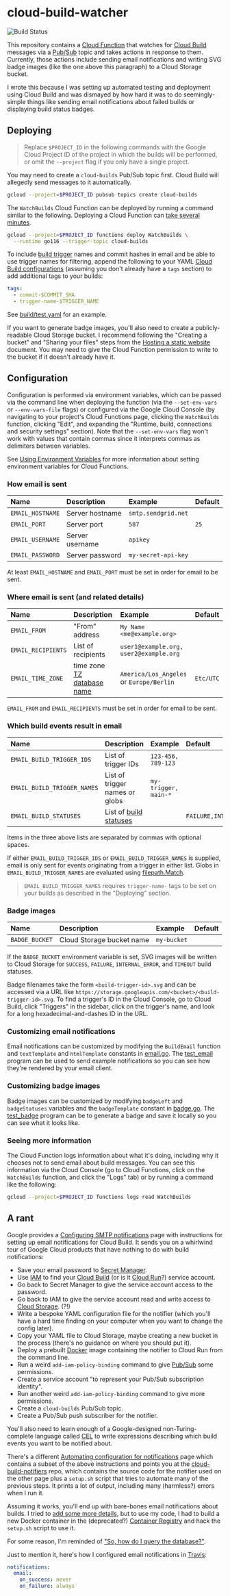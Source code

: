 # cloud-build-watcher

![Build Status](https://storage.googleapis.com/derat-build-badges/b0d628f0-0b7a-4446-9226-8225c610ad82.svg)

This repository contains a [Cloud Function] that watches for [Cloud Build]
messages via a [Pub/Sub] topic and takes actions in response to them. Currently,
those actions include sending email notifications and writing SVG badge images
(like the one above this paragraph) to a Cloud Storage bucket.

I wrote this because I was setting up automated testing and deployment using
Cloud Build and was dismayed by how hard it was to do seemingly-simple things
like sending email notifications about failed builds or displaying build status
badges.

[Cloud Function]: https://cloud.google.com/functions
[Cloud Build]: https://cloud.google.com/build
[Pub/Sub]: https://cloud.google.com/pubsub

## Deploying

> Replace `$PROJECT_ID` in the following commands with the Google Cloud Project
> ID of the project in which the builds will be performed, or omit the
> `--project` flag if you only have a single project.

You may need to create a `cloud-builds` Pub/Sub topic first. Cloud Build will
allegedly send messages to it automatically.

```sh
gcloud --project=$PROJECT_ID pubsub topics create cloud-builds
```

The `WatchBuilds` Cloud Function can be deployed by running a command similar to
the following. Deploying a Cloud Function can
[take several minutes](https://github.com/firebase/firebase-tools/issues/536).

```sh
gcloud --project=$PROJECT_ID functions deploy WatchBuilds \
  --runtime go116 --trigger-topic cloud-builds
```

To include [build trigger] names and commit hashes in email and be able to use
trigger names for filtering, append the following to your YAML [Cloud Build
configurations] \(assuming you don't already have a `tags` section) to add
additional tags to your builds:

```yaml
tags:
  - commit-$COMMIT_SHA
  - trigger-name-$TRIGGER_NAME
```

See [build/test.yaml](./build/test.yaml) for an example.

[build trigger]: https://cloud.google.com/build/docs/triggers
[Cloud Build configurations]: https://cloud.google.com/build/docs/build-config-file-schema

If you want to generate badge images, you'll also need to create a
publicly-readable Cloud Storage bucket. I recommend following the "Creating a
bucket" and "Sharing your files" steps from the [Hosting a static website]
document. You may need to give the Cloud Function permission to write to the
bucket if it doesn't already have it.

[Hosting a static website]: https://cloud.google.com/storage/docs/hosting-static-website

## Configuration

Configuration is performed via environment variables, which can be passed via
the command line when deploying the function (via the `--set-env-vars` or
`--env-vars-file` flags) or configured via the Google Cloud Console (by
navigating to your project's Cloud Functions page, clicking the `WatchBuilds`
function, clicking "Edit", and expanding the "Runtime, build, connections and
security settings" section). Note that the `--set-env-vars` flag won't work with
values that contain commas since it interprets commas as delimiters between
variables.

See [Using Environment Variables] for more information about setting environment
variables for Cloud Functions.

[Using Environment Variables]: https://cloud.google.com/functions/docs/configuring/env-var

### How email is sent

| Name             | Description     | Example             | Default |
| :--------------- | :-------------- | :------------------ | :------ |
| `EMAIL_HOSTNAME` | Server hostname | `smtp.sendgrid.net` |         |
| `EMAIL_PORT`     | Server port     | `587`               | `25`    |
| `EMAIL_USERNAME` | Server username | `apikey`            |         |
| `EMAIL_PASSWORD` | Server password | `my-secret-api-key` |         |

At least `EMAIL_HOSTNAME` and `EMAIL_PORT` must be set in order for email to be
sent.

### Where email is sent (and related details)

| Name               | Description                            | Example                                  | Default   |
| :----------------- | :------------------------------------- | :--------------------------------------- | :-------- |
| `EMAIL_FROM`       | "From" address                         | `My Name <me@example.org>`               |           |
| `EMAIL_RECIPIENTS` | List of recipients                     | `user1@example.org, user2@example.org`   |           |
| `EMAIL_TIME_ZONE`  | time zone [TZ database name]           | `America/Los_Angeles` or `Europe/Berlin` | `Etc/UTC` |

`EMAIL_FROM` and `EMAIL_RECIPIENTS` must be set in order for email to be sent.

### Which build events result in email

| Name                        | Description                    | Example                        | Default                          |
| :-------------------------- | :----------------------------- | :----------------------------- | :------------------------------- |
| `EMAIL_BUILD_TRIGGER_IDS`   | List of trigger IDs            | `123-456, 789-123`             |                                  |
| `EMAIL_BUILD_TRIGGER_NAMES` | List of trigger names or globs | `my-trigger, main-*`           |                                  |
| `EMAIL_BUILD_STATUSES`      | List of [build statuses]       |                                | `FAILURE,INTERNAL_ERROR,TIMEOUT` |

Items in the three above lists are separated by commas with optional spaces.

If either `EMAIL_BUILD_TRIGGER_IDS` or `EMAIL_BUILD_TRIGGER_NAMES` is supplied,
email is only sent for events originating from a trigger in either list. Globs
in `EMAIL_BUILD_TRIGGER_NAMES` are evaluated using [filepath.Match].

> `EMAIL_BUILD_TRIGGER_NAMES` requires `trigger-name-` tags to be set on your
> builds as described in the "Deploying" section.

[TZ database name]: https://en.wikipedia.org/wiki/List_of_tz_database_time_zones
[build statuses]: https://pkg.go.dev/google.golang.org/genproto/googleapis/devtools/cloudbuild/v1#Build_Status
[filepath.Match]: https://pkg.go.dev/path/filepath#Match

### Badge images

| Name           | Description               | Example     | Default |
| :------------- | :------------------------ | :---------- | :------ |
| `BADGE_BUCKET` | Cloud Storage bucket name | `my-bucket` |         |

If the `BADGE_BUCKET` environment variable is set, SVG images will be written to
Cloud Storage for `SUCCESS`, `FAILURE`, `INTERNAL_ERROR`, and `TIMEOUT` build
statuses.

Badge filenames take the form `<build-trigger-id>.svg` and can be accessed via a
URL like `https://storage.googleapis.com/<bucket>/<build-trigger-id>.svg`. To
find a trigger's ID in the Cloud Console, go to Cloud Build, click "Triggers" in
the sidebar, click on the trigger's name, and look for a long
hexadecimal-and-dashes ID in the URL.

### Customizing email notifications

Email notifications can be customized by modifying the `BuildEmail` function and
`textTemplate` and `htmlTemplate` constants in [email.go](./email.go). The
[test_email](./test_email/main.go) program can be used to send example
notifications so you can see how they're rendered by your email client.

### Customizing badge images

Badge images can be customized by modifying `badgeLeft` and `badgeStatuses`
variables and the `badgeTemplate` constant in [badge.go](./badge.go). The
[test_badge](./test_badge/main.go) program can be to generate a badge and save
it locally so you can see what it looks like.

### Seeing more information

The Cloud Function logs information about what it's doing, including why it
chooses not to send email about build messages. You can see this information via
the Cloud Console (go to Cloud Functions, click on the `WatchBuilds` function,
and click the "Logs" tab) or by running a command like the following:

```sh
gcloud --project=$PROJECT_ID functions logs read WatchBuilds
```

## A rant

Google provides a [Configuring SMTP notifications] page with instructions for
setting up email notifications for Cloud Build. It sends you on a whirlwind tour
of Google Cloud products that have nothing to do with build notifications:

*   Save your email password to [Secret Manager].
*   Use [IAM] to find your [Cloud Build] \(or is it [Cloud Run]?) service
    account.
*   Go back to Secret Manager to give the service account access to the
    password.
*   Go back to IAM to give the service account read and write access to [Cloud
    Storage]. (?!)
*   Write a bespoke YAML configuration file for the notifier (which you'll have
    a hard time finding on your computer when you want to change the config
    later).
*   Copy your YAML file to Cloud Storage, maybe creating a new bucket in the
    process (there's no guidance on where you should put it).
*   Deploy a prebuilt [Docker] image containing the notifier to Cloud Run from
    the command line.
*   Run a weird `add-iam-policy-binding` command to give [Pub/Sub] some
    permissions.
*   Create a service account "to represent your Pub/Sub subscription identity".
*   Run another weird `add-iam-policy-binding` command to give more permissions.
*   Create a `cloud-builds` Pub/Sub topic.
*   Create a Pub/Sub push subscriber for the notifier.

You'll also need to learn enough of a Google-designed non-Turing-complete
language called [CEL] to write expressions describing which build events you
want to be notified about.

[Configuring SMTP notifications]: https://cloud.google.com/build/docs/configuring-notifications/configure-smtp
[Secret Manager]: https://cloud.google.com/secret-manager
[IAM]: https://cloud.google.com/iam
[Cloud Run]: https://cloud.google.com/run
[Cloud Storage]: https://cloud.google.com/storage
[Docker]: https://www.docker.com/
[CEL]: https://opensource.google/projects/cel

There's a different [Automating configuration for notifications] page which
contains a subset of the above instructions and points you at the
[cloud-build-notifiers] repo, which contains the source code for the notifier
used on the other page plus a `setup.sh` script that tries to automate many of
the previous steps. It prints a lot of output, including many (harmless?) errors
when I run it.

Assuming it works, you'll end up with bare-bones email notifications about
builds. I tried to [add some more
details](https://gist.github.com/derat/fc5b16bff50ccb1380d3a603616c432a), but to
use my code, I had to build a new Docker container in the (deprecated?)
[Container Registry] and hack the `setup.sh` script to use it.

[Automating configuration for notifications]: https://cloud.google.com/build/docs/configuring-notifications/automate#smtp
[cloud-build-notifiers]: https://github.com/GoogleCloudPlatform/cloud-build-notifiers
[Container Registry]: https://cloud.google.com/container-registry

For some reason, I'm reminded of
["So, how do I query the database?"](http://howfuckedismydatabase.com/nosql/).

Just to mention it, here's how I configured email notifications in [Travis]:

```yaml
notifications:
  email:
    on_success: never
    on_failure: always
```

[Travis]: https://www.travis-ci.com/
